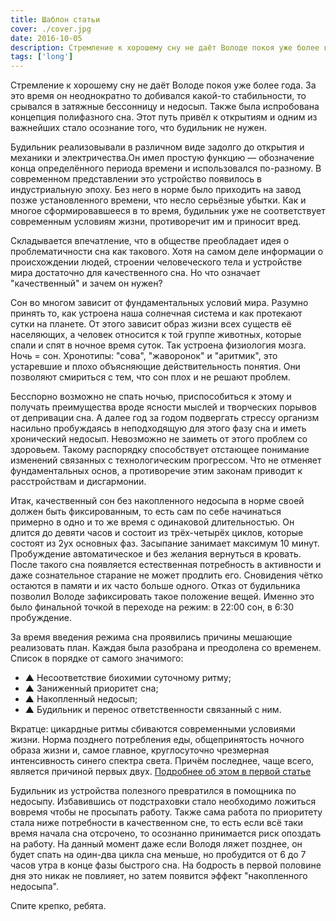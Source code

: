 ```yaml
---
title: Шаблон статьи
cover: ./cover.jpg
date: 2016-10-05
description: Стремление к хорошему сну не даёт Володе покоя уже более года. За это время он неоднократно то добивался какой-то стабильности, то срывался в затяжные бессонницу и недосып. Также была испробована концепция полифазного сна. Этот путь привёл к открытиям и одним из важнейших стало осознание того, что будильник не нужен.
tags: ['long']
---
```


Стремление к хорошему сну не даёт Володе покоя уже более года. За это время он неоднократно то добивался какой-то стабильности, то срывался в затяжные бессонницу и недосып. Также была испробована концепция полифазного сна. Этот путь привёл к открытиям и одним из важнейших стало осознание того, что будильник не нужен.

Будильник реализовывали в различном виде задолго до открытия и механики и электричества.Он имел простую функцию — обозначение конца определённого периода времени и использовался по-разному. В современном представлении это устройство появилось в индустриальную эпоху. Без него в норме было приходить на завод позже установленного времени, что несло серьёзные убытки.
Как и многое сформировавшееся в то время, будильник уже не соответствует современным условиям жизни, противоречит им и приносит вред.

Складывается впечатление, что в обществе преобладает идея о проблематичности сна как такового. Хотя на самом деле информации о происхождении людей, строении человеческого тела и устройстве мира достаточно для качественного сна. Но что означает "качественный" и зачем он нужен?

Сон во многом зависит от фундаментальных условий мира. Разумно принять то, как устроена наша солнечная система и как протекают сутки на планете. От этого зависит образ жизни всех существ её населяющих, а человек относится к той группе животных, которые спали и спят в ночное время суток. Так устроена физиология мозга. Ночь = сон.
Хронотипы: "сова", "жаворонок" и "аритмик", это устаревшие и плохо объясняющие действительность понятия. Они позволяют смириться с тем, что сон плох и не решают проблем.

Бесспорно возможно не спать ночью, приспособиться к этому и получать преимущества вроде ясности мыслей и творческих порывов от депривации сна. А далее год за годом подвергать стрессу организм насильно пробуждаясь в неподходящую для этого фазу сна и иметь хронический недосып. Невозможно не заиметь от этого проблем со здоровьем.
Такому распорядку способствует отстающее понимание изменений связанных с технологическим прогрессом. Что не отменяет фундаментальных основ, а противоречие этим законам приводит к расстройствам и дисгармонии.

Итак, качественный сон без накопленного недосыпа в норме своей должен быть фиксированным, то есть сам по себе начинаться примерно в одно и то же время с одинаковой длительностью. Он длится до девяти часов и состоит из трёх-четырёх циклов, которые состоят из 2ух основных фаз. Засыпание занимает максимум 10 минут. Пробуждение автоматическое и без желания вернуться в кровать. После такого сна появляется естественная потребность в активности и даже сознательное старание не может продлить его. Сновидения чётко остаются в памяти и их часто больше одного. Отказ от будильника позволил Володе зафиксировать такое положение вещей. Именно это было финальной точкой в переходе на режим: в 22:00 сон, в 6:30 пробуждение.

За время введения режима сна проявились причины мешающие реализовать план. Каждая была разобрана и преодолена со временем.
Список в порядке от самого значимого:

- ▲ Несоответствие биохимии суточному ритму;
- ▲ Заниженный приоритет сна;
- ▲ Накопленный недосып;
- ▲ Будильник и перенос ответственности связанный с ним.

Вкратце: цикардные ритмы сбиваются современными условиями жизни. Норма позднего потребления еды, общепринятость ночного образа жизни и, самое главное, круглосуточно чрезмерная интенсивность синего спектра света. Причём последнее, чаще всего, является причиной первых двух. [Подробнее об этом в первой статье](https://martyn.guru/about-sleep-problems)

Будильник из устройства полезного превратился в помощника по недосыпу. Избавившись от подстраховки стало необходимо ложиться вовремя чтобы не просыпать работу. Также сама работа по приоритету стала ниже потребности в качественном сне, то есть если всё таки время начала сна отсрочено, то осознанно принимается риск опоздать на работу. На данный момент даже если Володя ляжет позднее, он будет спать на один-два цикла сна меньше, но пробудится от 6 до 7 часов утра в конце фазы быстрого сна. На бодрость в первой половине дня это никак не повлияет, но затем появится эффект "накопленного недосыпа".

Спите крепко, ребята.
